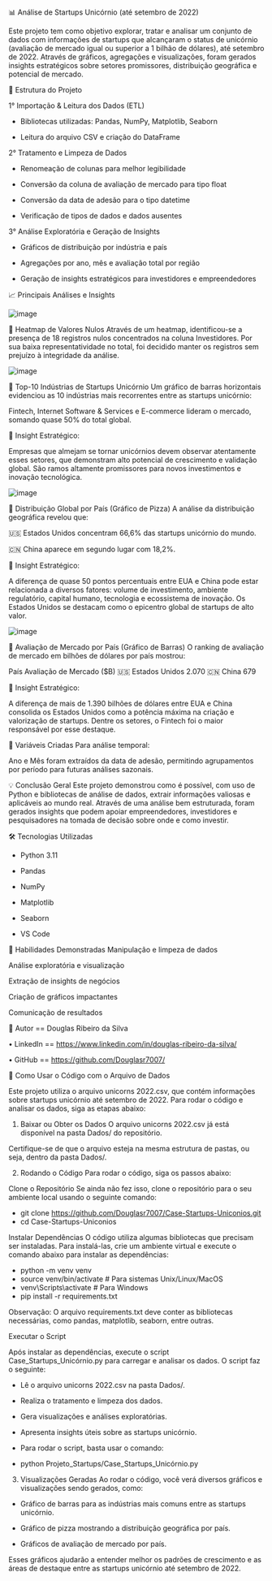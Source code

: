 📊 Análise de Startups Unicórnio (até setembro de 2022)

Este projeto tem como objetivo explorar, tratar e analisar um conjunto de dados com informações de startups que alcançaram o status de unicórnio (avaliação de mercado igual ou superior a 1 bilhão de dólares), até setembro de 2022. Através de gráficos, agregações e visualizações, foram gerados insights estratégicos sobre setores promissores, distribuição geográfica e potencial de mercado.

📁 Estrutura do Projeto

1° Importação & Leitura dos Dados (ETL)

- Bibliotecas utilizadas: Pandas, NumPy, Matplotlib, Seaborn

- Leitura do arquivo CSV e criação do DataFrame

2° Tratamento e Limpeza de Dados

- Renomeação de colunas para melhor legibilidade

- Conversão da coluna de avaliação de mercado para tipo float

- Conversão da data de adesão para o tipo datetime

- Verificação de tipos de dados e dados ausentes

3° Análise Exploratória e Geração de Insights

- Gráficos de distribuição por indústria e país

- Agregações por ano, mês e avaliação total por região

- Geração de insights estratégicos para investidores e empreendedores


📈 Principais Análises e Insights


![image](https://github.com/user-attachments/assets/8c8bc9bf-55c8-4d8e-85f6-588e57ef0860)

🔹 Heatmap de Valores Nulos
Através de um heatmap, identificou-se a presença de 18 registros nulos concentrados na coluna Investidores. Por sua baixa representatividade no total, foi decidido manter os registros sem prejuízo à integridade da análise.

![image](https://github.com/user-attachments/assets/7c1e37e1-817c-4e42-84a9-b84415dc2736)



🔹 Top-10 Indústrias de Startups Unicórnio
Um gráfico de barras horizontais evidenciou as 10 indústrias mais recorrentes entre as startups unicórnio:

Fintech, Internet Software & Services e E-commerce lideram o mercado, somando quase 50% do total global.

📌 Insight Estratégico:

Empresas que almejam se tornar unicórnios devem observar atentamente esses setores, que demonstram alto potencial de crescimento e validação global. São ramos altamente promissores para novos investimentos e inovação tecnológica.

![image](https://github.com/user-attachments/assets/89dac80e-2d0e-4d23-b228-7c26e7a4c7dd)



🔹 Distribuição Global por País (Gráfico de Pizza)
A análise da distribuição geográfica revelou que:

🇺🇸 Estados Unidos concentram 66,6% das startups unicórnio do mundo.

🇨🇳 China aparece em segundo lugar com 18,2%.

📌 Insight Estratégico:

A diferença de quase 50 pontos percentuais entre EUA e China pode estar relacionada a diversos fatores: volume de investimento, ambiente regulatório, capital humano, tecnologia e ecossistema de inovação. Os Estados Unidos se destacam como o epicentro global de startups de alto valor.

![image](https://github.com/user-attachments/assets/cd0426b4-77b1-4e5c-ad3b-6706d305a4e8)


🔹 Avaliação de Mercado por País (Gráfico de Barras)
O ranking de avaliação de mercado em bilhões de dólares por país mostrou:

País	               Avaliação de Mercado ($B)
🇺🇸 Estados Unidos           	2.070
🇨🇳 China                     	 679

📌 Insight Estratégico:

A diferença de mais de 1.390 bilhões de dólares entre EUA e China consolida os Estados Unidos como a potência máxima na criação e valorização de startups. Dentre os setores, o Fintech foi o maior responsável por esse destaque.

📅 Variáveis Criadas
Para análise temporal:

Ano e Mês foram extraídos da data de adesão, permitindo agrupamentos por período para futuras análises sazonais.

💡 Conclusão Geral
Este projeto demonstrou como é possível, com uso de Python e bibliotecas de análise de dados, extrair informações valiosas e aplicáveis ao mundo real. Através de uma análise bem estruturada, foram gerados insights que podem apoiar empreendedores, investidores e pesquisadores na tomada de decisão sobre onde e como investir.

🛠️ Tecnologias Utilizadas
- Python 3.11

- Pandas

- NumPy

- Matplotlib

- Seaborn

- VS Code

🧠 Habilidades Demonstradas
Manipulação e limpeza de dados

Análise exploratória e visualização

Extração de insights de negócios

Criação de gráficos impactantes

Comunicação de resultados

📌 Autor == Douglas Ribeiro da Silva 

• LinkedIn == https://www.linkedin.com/in/douglas-ribeiro-da-silva/

• GitHub == https://github.com/Douglasr7007/


📝 Como Usar o Código com o Arquivo de Dados

Este projeto utiliza o arquivo unicorns 2022.csv, que contém informações sobre startups unicórnio até setembro de 2022. Para rodar o código e analisar os dados, siga as etapas abaixo:

1. Baixar ou Obter os Dados
O arquivo unicorns 2022.csv já está disponível na pasta Dados/ do repositório.

Certifique-se de que o arquivo esteja na mesma estrutura de pastas, ou seja, dentro da pasta Dados/.

2. Rodando o Código
Para rodar o código, siga os passos abaixo:

Clone o Repositório
Se ainda não fez isso, clone o repositório para o seu ambiente local usando o seguinte comando:

- git clone https://github.com/Douglasr7007/Case-Startups-Uniconios.git
- cd Case-Startups-Uniconios

Instalar Dependências
O código utiliza algumas bibliotecas que precisam ser instaladas. Para instalá-las, crie um ambiente virtual e execute o comando abaixo para instalar as dependências:

- python -m venv venv
- source venv/bin/activate  # Para sistemas Unix/Linux/MacOS
- venv\Scripts\activate     # Para Windows
- pip install -r requirements.txt

Observação: O arquivo requirements.txt deve conter as bibliotecas necessárias, como pandas, matplotlib, seaborn, entre outras.

Executar o Script

Após instalar as dependências, execute o script Case_Startups_Unicórnio.py para carregar e analisar os dados. O script faz o seguinte:

- Lê o arquivo unicorns 2022.csv na pasta Dados/.

- Realiza o tratamento e limpeza dos dados.

- Gera visualizações e análises exploratórias.

- Apresenta insights úteis sobre as startups unicórnio.

- Para rodar o script, basta usar o comando:

- python Projeto_Startups/Case_Startups_Unicórnio.py

3. Visualizações Geradas
Ao rodar o código, você verá diversos gráficos e visualizações sendo gerados, como:

- Gráfico de barras para as indústrias mais comuns entre as startups unicórnio.

- Gráfico de pizza mostrando a distribuição geográfica por país.

- Gráficos de avaliação de mercado por país.

Esses gráficos ajudarão a entender melhor os padrões de crescimento e as áreas de destaque entre as startups unicórnio até setembro de 2022.
